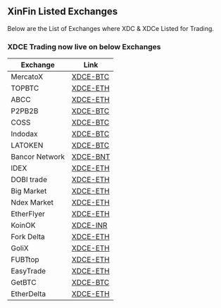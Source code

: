 ## XinFin Listed Exchanges

Below are the List of Exchanges where XDC & XDCe Listed for Trading.

### XDCE Trading now live on below Exchanges

| Exchange | Link |
|----------|------|
|MercatoX  | [XDCE-BTC](https://mercatox.com/exchange/XDCE/BTC) |
|TOPBTC  | [XDCE-ETH](https://mercatox.com/exchange/XDCE/BTC) |
|ABCC  | [XDCE-ETH](https://mercatox.com/exchange/XDCE/BTC) |
|P2PB2B  | [XDCE-BTC](https://mercatox.com/exchange/XDCE/BTC) |
|COSS  | [XDCE-BTC](https://mercatox.com/exchange/XDCE/BTC) |
|Indodax  | [XDCE-BTC](https://mercatox.com/exchange/XDCE/BTC) |
|LATOKEN  | [XDCE-BTC](https://mercatox.com/exchange/XDCE/BTC) |
| Bancor Network  | [XDCE-BNT](https://mercatox.com/exchange/XDCE/BTC) |
| IDEX  | [XDCE-ETH](https://mercatox.com/exchange/XDCE/BTC) |
| DOBI trade  | [XDCE-ETH](https://mercatox.com/exchange/XDCE/BTC) |
| Big Market | [XDCE-ETH](https://www.bigmarkets.io/trade/XDCE/) |
| Ndex Market  | [XDCE-ETH](https://www.ndex.market/#!/trade/XDCE-ETH) |
| EtherFlyer  | [XDCE-ETH](https://www.etherflyer.com/trade.html?pairs=XDCE-ETH) |
| KoinOK  | [XDCE-INR](https://www.koinok.com/exchange/XDCE) |
| Fork Delta  | [XDCE-ETH](https://forkdelta.app/#!/trade/XDCE-ETH) |
| GoliX  | [XDCE-ETH](https://golix.com/) |
| FUBTtop  | [XDCE-ETH](https://old.fubt.top/trade/cny_coin.html?tradeId=78&type=1) |
| EasyTrade  | [XDCE-ETH](https://easytrade.io/s) |
| GetBTC | [XDCE-BTC](https://getbtc.org/buy-sell.php?currency=xdce) |
| EtherDelta  | [XDCE-ETH](https://etherdelta.com/#XDCE-ETH) |


